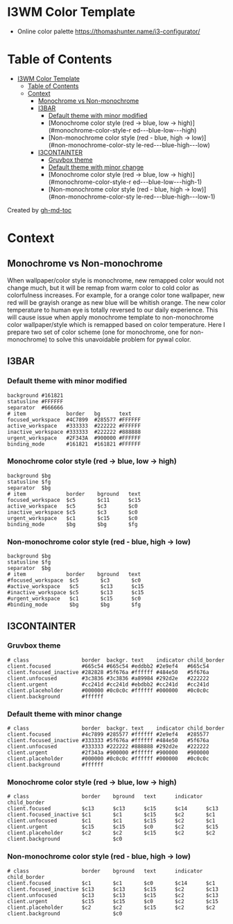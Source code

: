 # I3WM Color Template
- Online color palette https://thomashunter.name/i3-configurator/

Table of Contents
=================

* [I3WM Color Template](#i3wm-color-template)
   * [Table of Contents](#table-of-contents)
   * [Context](#context)
      * [Monochrome vs Non-monochrome](#monochrome-vs-non-monochrome)
      * [I3BAR](#i3bar)
         * [Default theme with minor modified](#default-theme-with-minor-modified)
         * [Monochrome color style (red -&gt; blue, low -&gt; high)](#monochrome-color-style-r
ed---blue-low---high)
         * [Non-monochrome color style (red - blue, high -&gt; low)](#non-monochrome-color-sty
le-red---blue-high---low)
      * [I3CONTAINTER](#i3containter)
         * [Gruvbox theme](#gruvbox-theme)
         * [Default theme with minor change](#default-theme-with-minor-change)
         * [Monochrome color style (red -&gt; blue, low -&gt; high)](#monochrome-color-style-r
ed---blue-low---high-1)
         * [Non-monochrome color style (red - blue, high -&gt; low)](#non-monochrome-color-sty
le-red---blue-high---low-1)

Created by [gh-md-toc](https://github.com/ekalinin/github-markdown-toc)

# Context

## Monochrome vs Non-monochrome
When wallpaper/color style is monochrome, new remapped color would not change much, but
it will be remap from warm color to cold color as colorfulness increases. For example,
for a orange color tone wallpaper, new red will be grayish orange as new blue will be
whitish orange. The new color temperature to human eye is totally reversed to our daily
experience. This will cause issue when apply monochrome template to non-monochrome color
wallpaper/style which is remapped based on color temperature. Here I prepare two set
of color scheme (one for monochrome, one for non-monochrome) to solve this unavoidable
problem for pywal color.

## I3BAR

### Default theme with minor modified
```
background #161821
statusline #FFFFFF
separator  #666666
# item             border   bg      text
focused_workspace  #4C7899  #285577 #FFFFFF
active_workspace   #333333  #222222 #FFFFFF
inactive_workspace #333333  #222222 #888888
urgent_workspace   #2F343A  #900000 #FFFFFF
binding_mode       #161821  #161821 #FFFFFF
```
### Monochrome color style (red -> blue, low -> high)
```
background $bg
statusline $fg
separator  $bg
# item             border    bground   text
focused_workspace  $c5       $c11      $c15
active_workspace   $c5       $c3       $c0
inactive_workspace $c5       $c3       $c0
urgent_workspace   $c1       $c15      $c0
binding_mode       $bg       $bg       $fg
```

### Non-monochrome color style (red - blue, high -> low)
```
background $bg
statusline $fg
separator  $bg
# item             border    bground   text
#focused_workspace  $c5       $c3       $c0
#active_workspace   $c5       $c13      $c15
#inactive_workspace $c5       $c13      $c15
#urgent_workspace   $c1       $c15      $c0
#binding_mode       $bg       $bg       $fg
```

## I3CONTAINTER

### Gruvbox theme
```
# class                 border  backgr. text    indicator child_border
client.focused          #665c54 #665c54 #eddbb2 #2e9ef4   #665c54
client.focused_inactive #282828 #5f676a #ffffff #484e50   #5f676a
client.unfocused        #3c3836 #3c3836 #a89984 #292d2e   #222222
client.urgent           #cc241d #cc241d #ebdbb2 #cc241d   #cc241d
client.placeholder      #000000 #0c0c0c #ffffff #000000   #0c0c0c
client.background       #ffffff
```

### Default theme with minor change
```
# class                 border  backgr. text    indicator child_border
client.focused          #4c7899 #285577 #ffffff #2e9ef4   #285577
client.focused_inactive #333333 #5f676a #ffffff #484e50   #5f676a
client.unfocused        #333333 #222222 #888888 #292d2e   #222222
client.urgent           #2f343a #900000 #ffffff #900000   #900000
client.placeholder      #000000 #0c0c0c #ffffff #000000   #0c0c0c
client.background       #ffffff
```

### Monochrome color style (red -> blue, low -> high)
```
# class                 border    bground   text      indicator child_border
client.focused          $c13      $c13      $c15      $c14      $c13
client.focused_inactive $c1       $c1       $c15      $c2       $c1
client.unfocused        $c1       $c1       $c15      $c2       $c1
client.urgent           $c15      $c15      $c0       $c2       $c15
client.placeholder      $c2       $c2       $c15      $c2       $c2
client.background                 $c0
```

### Non-monochrome color style (red - blue, high -> low)
```
# class                 border    bground   text      indicator child_border
client.focused          $c1       $c1       $c0       $c14      $c1
client.focused_inactive $c13      $c13      $c15      $c2       $c13
client.unfocused        $c13      $c13      $c15      $c2       $c13
client.urgent           $c15      $c15      $c0       $c2       $c15
client.placeholder      $c2       $c2       $c15      $c2       $c2
client.background                 $c0
```
